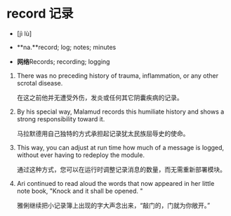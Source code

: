 # record 记录

- [jì lù]

- **na.**record; log; notes; minutes
- **网络**Records; recording; logging

1. There was no preceding history of trauma, inflammation, or any other scrotal disease. 

   在这之前他并无遭受外伤，发炎或任何其它阴囊疾病的记录。

    

2. By his special way, Malamud records this humiliate history and shows a strong responsibility toward it. 

   马拉默德用自己独特的方式承担起记录犹太民族屈辱史的使命。

    

3. This way, you can adjust at run time how much of a message is logged, without ever having to redeploy the module. 

   通过这种方式，您可以在运行时调整记录消息的数量，而无需重新部署模块。

    

4. Ari continued to read aloud the words that now appeared in her little note book, "Knock and it shall be opened. " 

   雅俐继续把小记录簿上出现的字大声念出来，“敲门的，门就为你敞开。”

    